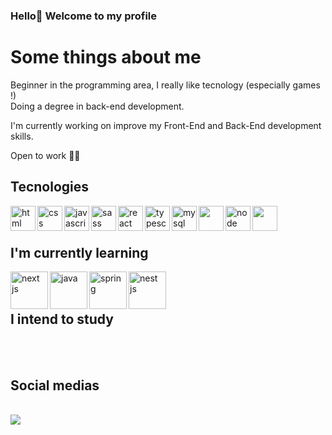### Hello👋 Welcome to my profile <br>
<h1>Some things about me</h1>
<p>Beginner in the programming area, I really like tecnology (especially games !)<br> Doing a degree in back-end development.</p>
<p>I'm currently working on improve my Front-End and Back-End development skills.</p>
<p>Open to work 👍🏻</p>

<h2>Tecnologies </h2>
<div style="display: inline_block">
<img align="left" height="40" width="40" alt="html" src="https://cdn.jsdelivr.net/gh/devicons/devicon/icons/html5/html5-plain-wordmark.svg" />
<img align="left" height="40" width="40" alt="css" src="https://cdn.jsdelivr.net/gh/devicons/devicon/icons/css3/css3-original.svg" />
 <img align="left" height="40" width="40" alt="javascript" src="https://cdn.jsdelivr.net/gh/devicons/devicon/icons/javascript/javascript-original.svg" />
 <img align="left"  height="40" width="40"  alt="sass" src="https://cdn.jsdelivr.net/gh/devicons/devicon/icons/sass/sass-original.svg" />
 <img align="left"  height="40" width="40" alt="react" src="https://cdn.jsdelivr.net/gh/devicons/devicon/icons/react/react-original-wordmark.svg" />
<img align="left"  height="40" width="40" alt="typescript" src="https://cdn.jsdelivr.net/gh/devicons/devicon/icons/typescript/typescript-original.svg" />
<img align="left"  height="40" width="40" alt="mysql" src="https://cdn.jsdelivr.net/gh/devicons/devicon/icons/mysql/mysql-original-wordmark.svg" /> 
<img align="left" height="40" width="40" src="https://cdn.jsdelivr.net/gh/devicons/devicon/icons/tailwindcss/tailwindcss-original-wordmark.svg" />
  <img  align="left" height="40" width="40" alt="node" src="https://cdn.jsdelivr.net/gh/devicons/devicon/icons/nodejs/nodejs-original-wordmark.svg" />
 <img align="left" height="40" width="40" src="https://cdn.jsdelivr.net/gh/devicons/devicon/icons/express/express-original-wordmark.svg" />
</div> <br><br>

<h2>I'm currently learning </h2>
   
  <img align="left" height="60" width="60"  alt="next js"  src="https://cdn.jsdelivr.net/gh/devicons/devicon/icons/nextjs/nextjs-original.svg" />
   
  
   <img align="left" height="60" width="60" alt="java" src="https://cdn.jsdelivr.net/gh/devicons/devicon@latest/icons/java/java-original-wordmark.svg" />
   <img align="left" height="60" width="60" alt="spring" src="https://cdn.jsdelivr.net/gh/devicons/devicon@latest/icons/spring/spring-original-wordmark.svg" /> 
          
  <img  align="left" height="60" width="60" alt="nest js"  src="https://cdn.jsdelivr.net/gh/devicons/devicon@latest/icons/nestjs/nestjs-original-wordmark.svg" />
          
 <br><br>

<h2>I intend to study </h2>
<div style="display: inline_block">


</div> <br> <br>
<h2>Social medias</h2> <br>
 <a href="https://www.linkedin.com/in/viniciusmassari/" target="_blank"><img src="https://img.shields.io/badge/-LinkedIn-%230077B5?style=for-the-badge&logo=linkedin&logoColor=white" target="_blank"></a> 






